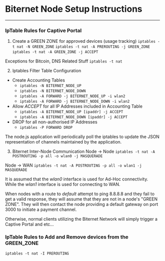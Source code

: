 # Biternet Node Setup Instructions
---
### IpTable Rules for Captive Portal
1. Create a GREEN ZONE for approved devices (usage tracking)
  `iptables -t nat -N GREEN_ZONE`
  `iptables -t nat -A PREROUTING -j GREEN_ZONE`
  `iptables -t nat -A GREEN_ZONE -j ACCEPT`

  Exceptions for Bitcoin, DNS Related Stuff
  `iptables -t nat`

2. Iptables Filter Table Configuration
  - Create Accounting Tables
    + `iptables -N BITERNET_NODE_UP`
    + `iptables -N BITERNET_NODE_DOWN`
    + `iptables -A FORWARD -j BITERNET_NODE_UP -i wlan2`
    + `iptables -A FORWARD -j BITERNET_NODE_DOWN -i wlan2`
  - Allow *ACCEPT* for all IP Addresses included in Accounting Table
    + `iptables -A BITERNET_NODE_UP [ipaddr] -j ACCEPT`
    + `iptables -A BITERNET_NODE_DOWN [ipaddr] -j ACCEPT`
  - DROP for all non-authorised IP Addresses
    + `iptables -P FORWARD DROP`
    
  The node.js application will periodically poll the iptables to update the JSON representation of channels maintained by the application.

3. Biternet Inter-Node Communication
  Node -> Node
  `iptables -t nat -A POSTROUTING -p all -o wlan0 -j MASQUERADE`

  Node -> WAN
  `iptables -t nat -A POSTROUTING -p all -o wlan1 -j MASQUERADE`
  
  It is assumed that the *wlan0* interface is used for Ad-Hoc connectivity. While the *wlan1* interface is used for connecting to WAN.

  When nodes with a route to *default* attempt to ping 8.8.8.8 and they fail to get a valid response, they will assume that they are not in a node's "GREEN ZONE". They will then contact the node providing a default gateway on port 3000 to initiate a payment channel.

  Otherwise, normal clients utilizing the Biternet Network will simply trigger a Captive Portal and etc...

### IpTable Rules to Add and Remove devices from the GREEN_ZONE
`iptables -t nat -I PREROUTING`